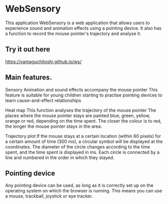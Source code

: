 # WebSensory

This application WebSensory is a web application that allows users to experience sound and animation effects using a pointing device.
It also has a function to record the mouse pointer's trajectory and analyse it.


## Try it out here

https://yamaguchitoshi.github.io/ws/


## Main features.

Sensory
Animation and sound effects accompany the mouse pointer
This feature is suitable for young children starting to practise pointing devices to learn cause-and-effect relationships

Heat map
This function analyses the trajectory of the mouse pointer
The places where the mouse pointer stays are painted blue, green, yellow, orange or red, depending on the time spent.
The closer the colour is to red, the longer the mouse pointer stays in the area.

Trajectory plot
If the mouse stays at a certain location (within 60 pixels) for a certain amount of time (300 ms), a circular symbol will be displayed at the coordinates.
The diameter of the circle changes according to the time spent, and the time spent is displayed in ms.
Each circle is connected by a line and numbered in the order in which they stayed.


## Pointing device

Any pointing device can be used, as long as it is correctly set up on the operating system on which the browser is running.
This means you can use a mouse, trackball, joystick or eye tracker.
